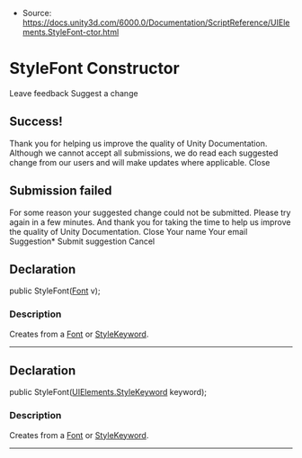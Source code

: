 * Source: https://docs.unity3d.com/6000.0/Documentation/ScriptReference/UIElements.StyleFont-ctor.html

# StyleFont Constructor
Leave feedback
Suggest a change
## Success!
Thank you for helping us improve the quality of Unity Documentation. Although we cannot accept all submissions, we do read each suggested change from our users and will make updates where applicable.
Close
## Submission failed
For some reason your suggested change could not be submitted. Please <a>try again</a> in a few minutes. And thank you for taking the time to help us improve the quality of Unity Documentation.
Close
Your name Your email Suggestion* Submit suggestion
Cancel
## Declaration
public StyleFont([Font](https://docs.unity3d.com/6000.0/Documentation/ScriptReference/Font.html) v); 
### Description
Creates from a [Font](https://docs.unity3d.com/6000.0/Documentation/ScriptReference/Font.html) or [StyleKeyword](https://docs.unity3d.com/6000.0/Documentation/ScriptReference/UIElements.StyleKeyword.html). 
* * *
## Declaration
public StyleFont([UIElements.StyleKeyword](https://docs.unity3d.com/6000.0/Documentation/ScriptReference/UIElements.StyleKeyword.html) keyword); 
### Description
Creates from a [Font](https://docs.unity3d.com/6000.0/Documentation/ScriptReference/Font.html) or [StyleKeyword](https://docs.unity3d.com/6000.0/Documentation/ScriptReference/UIElements.StyleKeyword.html). 
* * *
